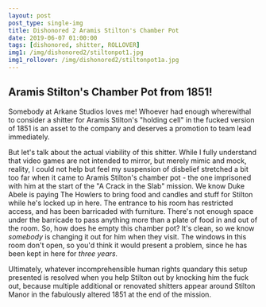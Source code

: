 ```yaml
---
layout: post
post_type: single-img
title: Dishonored 2 Aramis Stilton's Chamber Pot
date: 2019-06-07 01:00:00
tags: [dishonored, shitter, ROLLOVER]
img1: /img/dishonored2/stiltonpot1.jpg
img1_rollover: /img/dishonored2/stiltonpot1a.jpg
---
```

## Aramis Stilton's Chamber Pot from 1851!

Somebody at Arkane Studios loves me! Whoever had enough wherewithal to consider a shitter for Aramis Stilton's "holding cell" in the fucked version of 1851 is an asset to the company and deserves a promotion to team lead immediately.

But let's talk about the actual viability of this shitter. While I fully understand that video games are not intended to mirror, but merely mimic and mock, reality, I could not help but feel my suspension of disbelief stretched a bit too far when it came to Aramis Stilton's chamber pot - the one imprisoned with him at the start of the "A Crack in the Slab" mission. We know Duke Abele is paying The Howlers to bring food and candles and stuff for Stilton while he's locked up in here. The entrance to his room has restricted access, and has been barricaded with furniture. There's not enough space under the barricade to pass anything more than a plate of food in and out of the room. So, how does he empty this chamber pot? It's clean, so we know *somebody* is changing it out for him when they visit. The windows in this room don't open, so you'd think it would present a problem, since he has been kept in here for *three years.*

Ultimately, whatever incomprehensible human rights quandary this setup presented is resolved when you help Stilton out by knocking him the fuck out, because multiple additional or renovated shitters appear around Stilton Manor in the fabulously altered 1851 at the end of the mission. 
